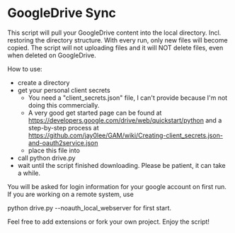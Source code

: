 # GoogleDrive Sync

This script will pull your GoogleDrive content into the local directory.
Incl. restoring the directory structure. With every run, only new files will become copied.
The script will not uploading files and it will NOT delete files, even when deleted on GoogleDrive.

How to use:
 * create a directory
 * get your personal client secrets
     * You need a "client_secrets.json" file, I can't provide because I'm not doing this commercially.
     * A very good get started page can be found at https://developers.google.com/drive/web/quickstart/python
       and a step-by-step process at https://github.com/jay0lee/GAM/wiki/Creating-client_secrets.json-and-oauth2service.json
     * place this file into <GoogleDriveSync-path>
 * call python drive.py
 * wait until the script finished downloading. Please be patient, it can take a while.

You will be asked for login information for your google account on first run.
If you are working on a remote system, use 

python drive.py --noauth_local_webserver for first start.

Feel free to add extensions or fork your own project.
Enjoy the script!

